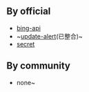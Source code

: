## By official
- [bing-api](/bing-api)
- ~[update-alert](/update-alert)(已整合)~
- [secret](/secret)

## By community
- none~
